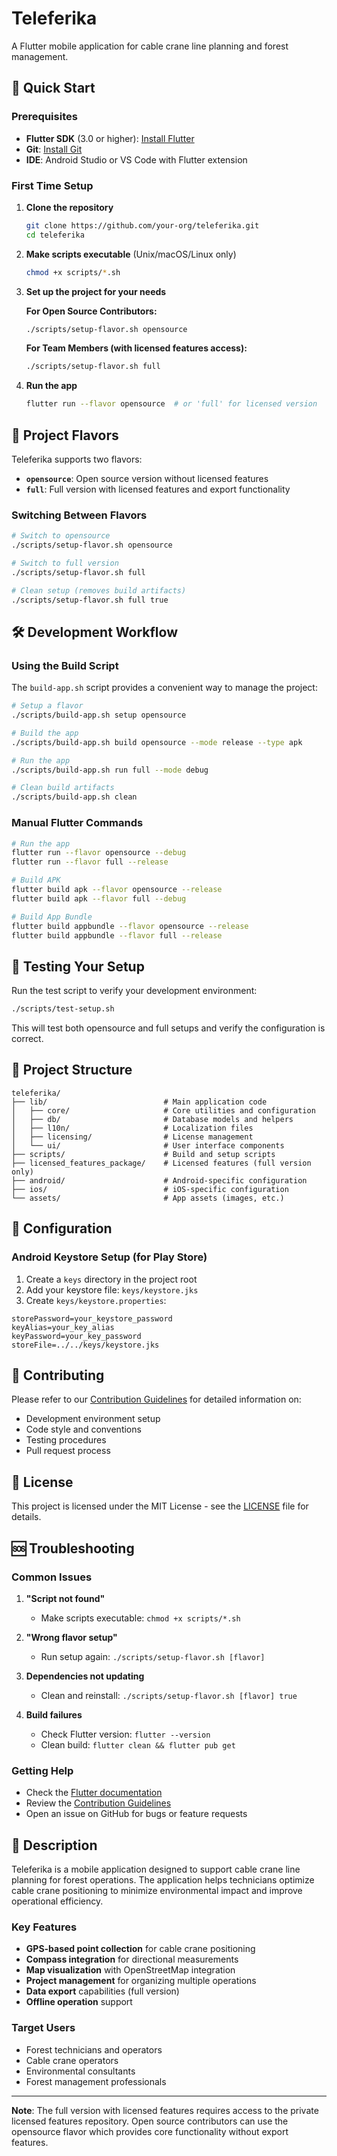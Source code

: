 # Teleferika

A Flutter mobile application for cable crane line planning and forest management.

## 🚀 Quick Start

### Prerequisites

- **Flutter SDK** (3.0 or higher): [Install Flutter](https://docs.flutter.dev/get-started/install)
- **Git**: [Install Git](https://git-scm.com/downloads)
- **IDE**: Android Studio or VS Code with Flutter extension

### First Time Setup

1. **Clone the repository**
   ```bash
   git clone https://github.com/your-org/teleferika.git
   cd teleferika
   ```

2. **Make scripts executable** (Unix/macOS/Linux only)
   ```bash
   chmod +x scripts/*.sh
   ```

3. **Set up the project for your needs**

   **For Open Source Contributors:**
   ```bash
   ./scripts/setup-flavor.sh opensource
   ```

   **For Team Members (with licensed features access):**
   ```bash
   ./scripts/setup-flavor.sh full
   ```

4. **Run the app**
   ```bash
   flutter run --flavor opensource  # or 'full' for licensed version
   ```

## 📱 Project Flavors

Teleferika supports two flavors:

- **`opensource`**: Open source version without licensed features
- **`full`**: Full version with licensed features and export functionality

### Switching Between Flavors

```bash
# Switch to opensource
./scripts/setup-flavor.sh opensource

# Switch to full version
./scripts/setup-flavor.sh full

# Clean setup (removes build artifacts)
./scripts/setup-flavor.sh full true
```

## 🛠️ Development Workflow

### Using the Build Script

The `build-app.sh` script provides a convenient way to manage the project:

```bash
# Setup a flavor
./scripts/build-app.sh setup opensource

# Build the app
./scripts/build-app.sh build opensource --mode release --type apk

# Run the app
./scripts/build-app.sh run full --mode debug

# Clean build artifacts
./scripts/build-app.sh clean
```

### Manual Flutter Commands

```bash
# Run the app
flutter run --flavor opensource --debug
flutter run --flavor full --release

# Build APK
flutter build apk --flavor opensource --release
flutter build apk --flavor full --debug

# Build App Bundle
flutter build appbundle --flavor opensource --release
flutter build appbundle --flavor full --release
```

## 🧪 Testing Your Setup

Run the test script to verify your development environment:

```bash
./scripts/test-setup.sh
```

This will test both opensource and full setups and verify the configuration is correct.

## 📁 Project Structure

```
teleferika/
├── lib/                          # Main application code
│   ├── core/                     # Core utilities and configuration
│   ├── db/                       # Database models and helpers
│   ├── l10n/                     # Localization files
│   ├── licensing/                # License management
│   └── ui/                       # User interface components
├── scripts/                      # Build and setup scripts
├── licensed_features_package/    # Licensed features (full version only)
├── android/                      # Android-specific configuration
├── ios/                          # iOS-specific configuration
└── assets/                       # App assets (images, etc.)
```

## 🔧 Configuration

### Android Keystore Setup (for Play Store)

1. Create a `keys` directory in the project root
2. Add your keystore file: `keys/keystore.jks`
3. Create `keys/keystore.properties`:

```properties
storePassword=your_keystore_password
keyAlias=your_key_alias
keyPassword=your_key_password
storeFile=../../keys/keystore.jks
```

## 🤝 Contributing

Please refer to our [Contribution Guidelines](./CONTRIBUTING.md) for detailed information on:

- Development environment setup
- Code style and conventions
- Testing procedures
- Pull request process

## 📄 License

This project is licensed under the MIT License - see the [LICENSE](LICENSE) file for details.

## 🆘 Troubleshooting

### Common Issues

1. **"Script not found"**
   - Make scripts executable: `chmod +x scripts/*.sh`

2. **"Wrong flavor setup"**
   - Run setup again: `./scripts/setup-flavor.sh [flavor]`

3. **Dependencies not updating**
   - Clean and reinstall: `./scripts/setup-flavor.sh [flavor] true`

4. **Build failures**
   - Check Flutter version: `flutter --version`
   - Clean build: `flutter clean && flutter pub get`

### Getting Help

- Check the [Flutter documentation](https://docs.flutter.dev/)
- Review the [Contribution Guidelines](./CONTRIBUTING.md)
- Open an issue on GitHub for bugs or feature requests

## 📖 Description

Teleferika is a mobile application designed to support cable crane line planning for forest operations. The application helps technicians optimize cable crane positioning to minimize environmental impact and improve operational efficiency.

### Key Features

- **GPS-based point collection** for cable crane positioning
- **Compass integration** for directional measurements
- **Map visualization** with OpenStreetMap integration
- **Project management** for organizing multiple operations
- **Data export** capabilities (full version)
- **Offline operation** support

### Target Users

- Forest technicians and operators
- Cable crane operators
- Environmental consultants
- Forest management professionals

---

**Note**: The full version with licensed features requires access to the private licensed features repository. Open source contributors can use the opensource flavor which provides core functionality without export features.
